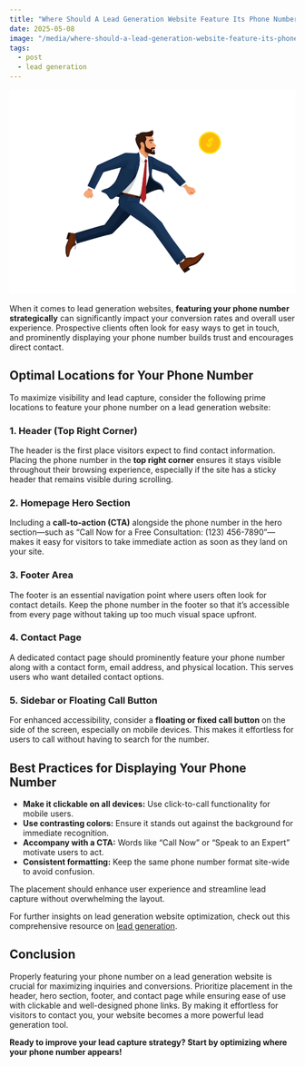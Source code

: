 ```yaml
---
title: "Where Should A Lead Generation Website Feature Its Phone Number?"
date: 2025-05-08
image: "/media/where-should-a-lead-generation-website-feature-its-phone-number.webp"
tags:
  - post
  - lead generation
---
```


![Where Should A Lead Generation Website Feature Its Phone Number?](/media/where-should-a-lead-generation-website-feature-its-phone-number.webp)

When it comes to lead generation websites, **featuring your phone number strategically** can significantly impact your conversion rates and overall user experience. Prospective clients often look for easy ways to get in touch, and prominently displaying your phone number builds trust and encourages direct contact.

## Optimal Locations for Your Phone Number

To maximize visibility and lead capture, consider the following prime locations to feature your phone number on a lead generation website:

### 1. Header (Top Right Corner)
The header is the first place visitors expect to find contact information. Placing the phone number in the **top right corner** ensures it stays visible throughout their browsing experience, especially if the site has a sticky header that remains visible during scrolling.

### 2. Homepage Hero Section
Including a **call-to-action (CTA)** alongside the phone number in the hero section—such as “Call Now for a Free Consultation: (123) 456-7890”—makes it easy for visitors to take immediate action as soon as they land on your site.

### 3. Footer Area
The footer is an essential navigation point where users often look for contact details. Keep the phone number in the footer so that it’s accessible from every page without taking up too much visual space upfront.

### 4. Contact Page
A dedicated contact page should prominently feature your phone number along with a contact form, email address, and physical location. This serves users who want detailed contact options.

### 5. Sidebar or Floating Call Button
For enhanced accessibility, consider a **floating or fixed call button** on the side of the screen, especially on mobile devices. This makes it effortless for users to call without having to search for the number.

## Best Practices for Displaying Your Phone Number

- **Make it clickable on all devices:** Use click-to-call functionality for mobile users.
- **Use contrasting colors:** Ensure it stands out against the background for immediate recognition.
- **Accompany with a CTA:** Words like “Call Now” or “Speak to an Expert” motivate users to act.
- **Consistent formatting:** Keep the same phone number format site-wide to avoid confusion.

The placement should enhance user experience and streamline lead capture without overwhelming the layout.

For further insights on lead generation website optimization, check out this comprehensive resource on [lead generation](https://leadcraftr.com/posts/lead-generation/).

## Conclusion

Properly featuring your phone number on a lead generation website is crucial for maximizing inquiries and conversions. Prioritize placement in the header, hero section, footer, and contact page while ensuring ease of use with clickable and well-designed phone links. By making it effortless for visitors to contact you, your website becomes a more powerful lead generation tool.

**Ready to improve your lead capture strategy? Start by optimizing where your phone number appears!**
